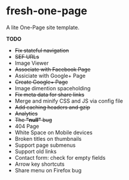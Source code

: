 # fresh-one-page
A lite One-Page site template.

**TODO**
* ~~Fix stateful navigation~~
* ~~SEF URLs~~
* Image Viewer
* ~~Associate with Facebook Page~~
* Assiciate with Google+ Page
* ~~Create Google+ Page~~
* Image dimention spaceholding
* ~~Fix meta data for share links~~
* Merge and minify CSS and JS via config file
* ~~Add caching headers and gzip~~
* ~~Analytics~~
* ~~The **"null"** bug~~
* 404 Page
* White Space on Mobile devices
* Broken titles on thumbnails
* Support page submenus
* Support old links
* Contact form: check for empty fields
* Arrow key shortcuts
* Share menu on Firefox bug
